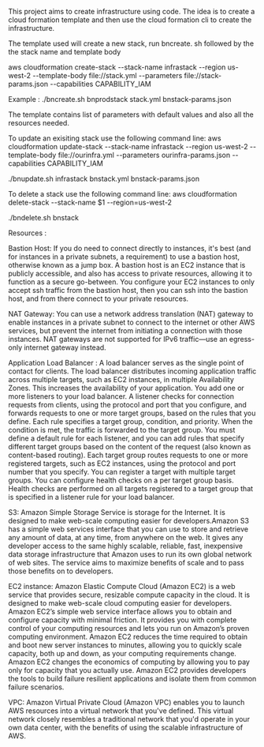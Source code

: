 This project aims to create infrastructure using code. The idea is to create a cloud formation template and then use the cloud formation cli to create the infrastructure.

The template used will create a new stack, run bncreate. sh followed by the the stack name and template body


aws cloudformation create-stack --stack-name infrastack --region us-west-2 --template-body file://stack.yml --parameters file://stack-params.json --capabilities CAPABILITY_IAM


Example : ./bncreate.sh bnprodstack stack.yml bnstack-params.json


The template contains list of parameters with default values and also all the resources needed.

To update an exisiting stack  use the following command line:
aws cloudformation update-stack --stack-name infrastack --region us-west-2 --template-body file://ourinfra.yml --parameters ourinfra-params.json --capabilities CAPABILITY_IAM


./bnupdate.sh infrastack bnstack.yml bnstack-params.json


To delete a stack use the following command line:
aws cloudformation delete-stack --stack-name $1 --region=us-west-2



./bndelete.sh bnstack

Resources :

Bastion Host:
If you do need to connect directly to instances, it's best (and for instances in a private subnets, a requirement) to use a bastion host, otherwise known as a jump box. A bastion host is an EC2 instance that is publicly accessible, and also has access to private resources, allowing it to function as a secure go-between. You configure your EC2 instances to only accept ssh traffic from the bastion host, then you can ssh into the bastion host, and from there connect to your private resources.

NAT Gateway:
You can use a network address translation (NAT) gateway to enable instances in a private subnet to connect to the internet or other AWS services, but prevent the internet from initiating a connection with those instances. 
NAT gateways are not supported for IPv6 traffic—use an egress-only internet gateway instead.

Application Load Balancer :
A load balancer serves as the single point of contact for clients. The load balancer distributes incoming application traffic across multiple targets, such as EC2 instances, in multiple Availability Zones. This increases the availability of your application. You add one or more listeners to your load balancer.
A listener checks for connection requests from clients, using the protocol and port that you configure, and forwards requests to one or more target groups, based on the rules that you define. Each rule specifies a target group, condition, and priority. When the condition is met, the traffic is forwarded to the target group. You must define a default rule for each listener, and you can add rules that specify different target groups based on the content of the request (also known as content-based routing).
Each target group routes requests to one or more registered targets, such as EC2 instances, using the protocol and port number that you specify. You can register a target with multiple target groups. You can configure health checks on a per target group basis. Health checks are performed on all targets registered to a target group that is specified in a listener rule for your load balancer.

S3:
Amazon Simple Storage Service is storage for the Internet. It is designed to make web-scale computing easier for developers.Amazon S3 has a simple web services interface that you can use to store and retrieve any amount of data, at any time, from anywhere on the web. It gives any developer access to the same highly scalable, reliable, fast, inexpensive data storage infrastructure that Amazon uses to run its own global network of web sites. The service aims to maximize benefits of scale and to pass those benefits on to developers.

EC2 instance:
Amazon Elastic Compute Cloud (Amazon EC2) is a web service that provides secure, resizable compute capacity in the cloud. It is designed to make web-scale cloud computing easier for developers.
Amazon EC2’s simple web service interface allows you to obtain and configure capacity with minimal friction. It provides you with complete control of your computing resources and lets you run on Amazon’s proven computing environment. Amazon EC2 reduces the time required to obtain and boot new server instances to minutes, allowing you to quickly scale capacity, both up and down, as your computing requirements change. Amazon EC2 changes the economics of computing by allowing you to pay only for capacity that you actually use. Amazon EC2 provides developers the tools to build failure resilient applications and isolate them from common failure scenarios.

VPC:
Amazon Virtual Private Cloud (Amazon VPC) enables you to launch AWS resources into a virtual network that you've defined. This virtual network closely resembles a traditional network that you'd operate in your own data center, with the benefits of using the scalable infrastructure of AWS.

